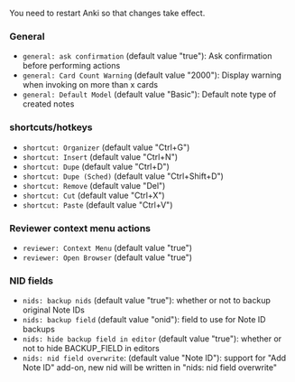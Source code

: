 You need to restart Anki so that changes take effect.

### General
- `general: ask confirmation` (default value "true"): Ask confirmation before performing actions
- `general: Card Count Warning` (default value "2000"): Display warning when invoking on more than x cards
- `general: Default Model` (default value "Basic"): Default note type of created notes

### shortcuts/hotkeys
- `shortcut: Organizer` (default value "Ctrl+G")
- `shortcut: Insert` (default value "Ctrl+N")
- `shortcut: Dupe` (default value "Ctrl+D")
- `shortcut: Dupe (Sched)` (default value "Ctrl+Shift+D")
- `shortcut: Remove` (default value "Del")
- `shortcut: Cut` (default value "Ctrl+X")
- `shortcut: Paste` (default value "Ctrl+V")

### Reviewer context menu actions
- `reviewer: Context Menu` (default value "true")
- `reviewer: Open Browser` (default value "true")

### NID fields
- `nids: backup nids` (default value "true"): whether or not to backup original Note IDs
- `nids: backup field` (default value "onid"): field to use for Note ID backups
- `nids: hide backup field in editor` (default value "true"): whether or not to hide BACKUP_FIELD in editors
- `nids: nid field overwrite`: (default value "Note ID"): support for "Add Note ID" add-on, new nid will be written in "nids: nid field overwrite"
